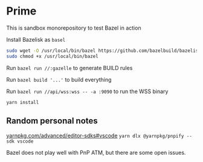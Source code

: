 # Prime

This is sandbox monorepository to test Bazel in action

Install Bazelisk as `basel`

```sh
sudo wget -O /usr/local/bin/bazel https://github.com/bazelbuild/bazelisk/releases/latest/download/bazelisk-linux-amd64
sudo chmod +x /usr/local/bin/bazel
```

Run `bazel run //:gazelle` to generate BUILD rules

Run `bazel build '...'` to build everything

Run `bazel run //api/wss:wss -- -a :9090` to run the WSS binary

`yarn install`

## Random personal notes

[yarnpkg.com/advanced/editor-sdks#vscode](https://yarnpkg.com/advanced/editor-sdks#vscode)
`yarn dlx @yarnpkg/pnpify --sdk vscode`

Bazel does not play well with PnP ATM, but there are some open issues.
